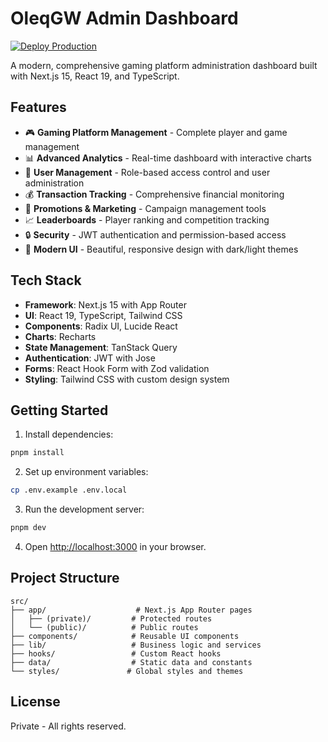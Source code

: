 # OleqGW Admin Dashboard

[![Deploy Production](https://github.com/oleq-gaming/oleqgw.adm/actions/workflows/deploy.yml/badge.svg)](https://github.com/oleq-gaming/oleqgw.adm/actions/workflows/deploy.yml)

A modern, comprehensive gaming platform administration dashboard built with Next.js 15, React 19, and TypeScript.

## Features

- 🎮 **Gaming Platform Management** - Complete player and game management
- 📊 **Advanced Analytics** - Real-time dashboard with interactive charts
- 👥 **User Management** - Role-based access control and user administration
- 💰 **Transaction Tracking** - Comprehensive financial monitoring
- 🎯 **Promotions & Marketing** - Campaign management tools
- 📈 **Leaderboards** - Player ranking and competition tracking
- 🔒 **Security** - JWT authentication and permission-based access
- 🎨 **Modern UI** - Beautiful, responsive design with dark/light themes

## Tech Stack

- **Framework**: Next.js 15 with App Router
- **UI**: React 19, TypeScript, Tailwind CSS
- **Components**: Radix UI, Lucide React
- **Charts**: Recharts
- **State Management**: TanStack Query
- **Authentication**: JWT with Jose
- **Forms**: React Hook Form with Zod validation
- **Styling**: Tailwind CSS with custom design system

## Getting Started

1. Install dependencies:
```bash
pnpm install
```

2. Set up environment variables:
```bash
cp .env.example .env.local
```

3. Run the development server:
```bash
pnpm dev
```

4. Open [http://localhost:3000](http://localhost:3000) in your browser.

## Project Structure

```
src/
├── app/                    # Next.js App Router pages
│   ├── (private)/         # Protected routes
│   └── (public)/          # Public routes
├── components/            # Reusable UI components
├── lib/                   # Business logic and services
├── hooks/                 # Custom React hooks
├── data/                  # Static data and constants
└── styles/               # Global styles and themes
```

## License

Private - All rights reserved.
